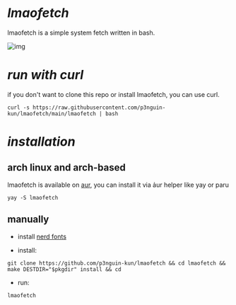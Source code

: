 # ***lmaofetch***
lmaofetch is a simple system fetch written in bash.

![img](https://i.imgur.com/hKGQgrq.png)

# ***run with curl***
if you don't want to clone this repo or install lmaofetch, you can use curl.

```
curl -s https://raw.githubusercontent.com/p3nguin-kun/lmaofetch/main/lmaofetch | bash
```

# ***installation***
## arch linux and arch-based
lmaofetch is available on [aur](https://aur.archlinux.org/packages/lmaofetch), you can install it via ảur helper like yay or paru

```
yay -S lmaofetch
```

## manually
- install [nerd fonts](https://www.nerdfonts.com/)

- install:
```
git clone https://github.com/p3nguin-kun/lmaofetch && cd lmaofetch && make DESTDIR="$pkgdir" install && cd
```

- run:
```
lmaofetch
```
